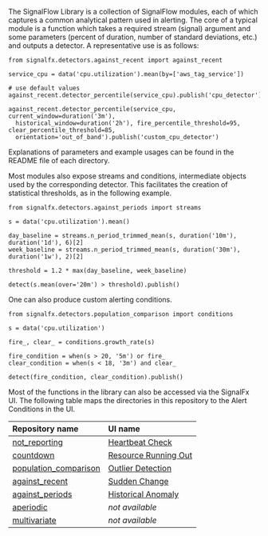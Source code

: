 The SignalFlow Library is a collection of SignalFlow modules, each of which captures a common analytical pattern used in alerting. The core of a typical module is a function which takes a required stream (signal) argument and some parameters (percent of duration, number of standard deviations, etc.) and outputs a detector. A representative use is as follows:

~~~~~~~~~~~~~~~~~~~~
from signalfx.detectors.against_recent import against_recent

service_cpu = data('cpu.utilization').mean(by=['aws_tag_service'])

# use default values
against_recent.detector_percentile(service_cpu).publish('cpu_detector')

against_recent.detector_percentile(service_cpu, current_window=duration('3m'),
  historical_window=duration('2h'), fire_percentile_threshold=95, clear_percentile_threshold=85,
  orientation='out_of_band').publish('custom_cpu_detector')
~~~~~~~~~~~~~~~~~~~~

Explanations of parameters and example usages can be found in the README file of each directory.

Most modules also expose streams and conditions, intermediate objects used by the corresponding detector. This facilitates the creation of statistical thresholds, as in the following example.

~~~~~~~~~~~~~~~~~~~~
from signalfx.detectors.against_periods import streams

s = data('cpu.utilization').mean()

day_baseline = streams.n_period_trimmed_mean(s, duration('10m'), duration('1d'), 6)[2]
week_baseline = streams.n_period_trimmed_mean(s, duration('30m'), duration('1w'), 2)[2]

threshold = 1.2 * max(day_baseline, week_baseline)

detect(s.mean(over='20m') > threshold).publish()
~~~~~~~~~~~~~~~~~~~~

One can also produce custom alerting conditions.

~~~~~~~~~~~~~~~~~~~~
from signalfx.detectors.population_comparison import conditions

s = data('cpu.utilization')

fire_, clear_ = conditions.growth_rate(s)

fire_condition = when(s > 20, '5m') or fire_
clear_condition = when(s < 18, '3m') and clear_

detect(fire_condition, clear_condition).publish()
~~~~~~~~~~~~~~~~~~~~


Most of the functions in the library can also be accessed via the SignalFx UI. The following table maps the directories in this repository to the Alert Conditions in the UI.

|Repository name|UI name|
|:---|:---|
|[not_reporting](https://github.com/signalfx/signalflow-library/tree/master/library/signalfx/detectors/not_reporting)|[Heartbeat Check](https://docs.signalfx.com/en/latest/detect-alert/alert-condition-reference/heartbeat-check.html)|
|[countdown](https://github.com/signalfx/signalflow-library/tree/master/library/signalfx/detectors/countdown)|[Resource Running Out](https://docs.signalfx.com/en/latest/detect-alert/alert-condition-reference/resource-running-out.html)|
|[population_comparison](https://github.com/signalfx/signalflow-library/tree/master/library/signalfx/detectors/population_comparison)|[Outlier Detection](https://docs.signalfx.com/en/latest/detect-alert/alert-condition-reference/outlier-detection.html)|
|[against_recent](https://github.com/signalfx/signalflow-library/tree/master/library/signalfx/detectors/against_recent)|[Sudden Change](https://docs.signalfx.com/en/latest/detect-alert/alert-condition-reference/sudden-change.html)|
|[against_periods](https://github.com/signalfx/signalflow-library/tree/master/library/signalfx/detectors/against_periods)|[Historical Anomaly](https://docs.signalfx.com/en/latest/detect-alert/alert-condition-reference/hist-anomaly.html)|
|[aperiodic](https://github.com/signalfx/signalflow-library/tree/master/library/signalfx/detectors/aperiodic)|*not available*|
|[multivariate](https://github.com/signalfx/signalflow-library/tree/master/library/signalfx/detectors/multivariate)|*not available*|
